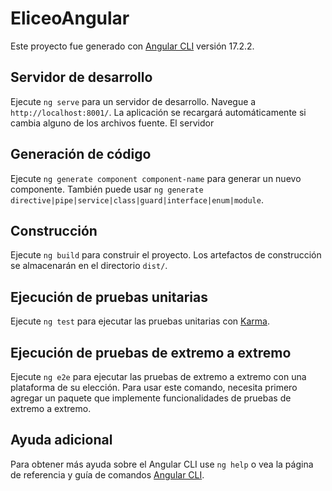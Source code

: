# EliceoAngular

Este proyecto fue generado con [Angular CLI](https://github.com/angular/angular-cli) versión 17.2.2.

## Servidor de desarrollo

Ejecute `ng serve` para un servidor de desarrollo. Navegue a `http://localhost:8001/`. La aplicación se recargará automáticamente si cambia alguno de los archivos fuente. El servidor

## Generación de código

Ejecute `ng generate component component-name` para generar un nuevo componente. También puede usar `ng generate directive|pipe|service|class|guard|interface|enum|module`.

## Construcción

Ejecute `ng build` para construir el proyecto. Los artefactos de construcción se almacenarán en el directorio `dist/`.

## Ejecución de pruebas unitarias

Ejecute `ng test` para ejecutar las pruebas unitarias con [Karma](https://karma-runner.github.io).

## Ejecución de pruebas de extremo a extremo

Ejecute `ng e2e` para ejecutar las pruebas de extremo a extremo con una plataforma de su elección. Para usar este comando, necesita primero agregar un paquete que implemente funcionalidades de pruebas de extremo a extremo.

## Ayuda adicional

Para obtener más ayuda sobre el Angular CLI use `ng help` o vea la página de referencia y guía de comandos [Angular CLI](https://angular.io/cli).

